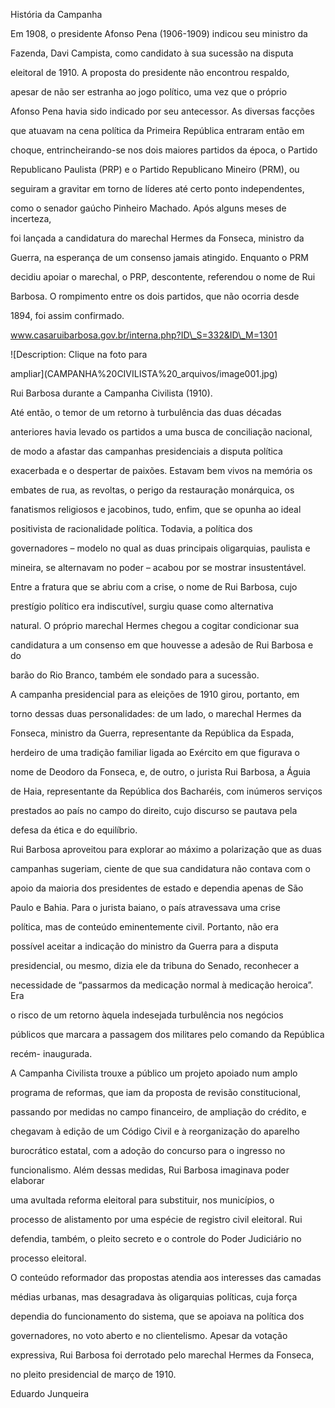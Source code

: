 

História da Campanha



Em 1908, o presidente Afonso Pena (1906-1909) indicou seu ministro da

Fazenda, Davi Campista, como candidato à sua sucessão na disputa

eleitoral de 1910. A proposta do presidente não encontrou respaldo,

apesar de não ser estranha ao jogo político, uma vez que o próprio

Afonso Pena havia sido indicado por seu antecessor. As diversas facções

que atuavam na cena política da Primeira República entraram então em

choque, entrincheirando-se nos dois maiores partidos da época, o Partido

Republicano Paulista (PRP) e o Partido Republicano Mineiro (PRM), ou

seguiram a gravitar em torno de líderes até certo ponto independentes,

como o senador gaúcho Pinheiro Machado. Após alguns meses de incerteza,

foi lançada a candidatura do marechal Hermes da Fonseca, ministro da

Guerra, na esperança de um consenso jamais atingido. Enquanto o PRM

decidiu apoiar o marechal, o PRP, descontente, referendou o nome de Rui

Barbosa. O rompimento entre os dois partidos, que não ocorria desde

1894, foi assim confirmado.



www.casaruibarbosa.gov.br/interna.php?ID\_S=332&ID\_M=1301



![Description: Clique na foto para

ampliar](CAMPANHA%20CIVILISTA%20_arquivos/image001.jpg)



Rui Barbosa durante a Campanha Civilista (1910).



Até então, o temor de um retorno à turbulência das duas décadas

anteriores havia levado os partidos a uma busca de conciliação nacional,

de modo a afastar das campanhas presidenciais a disputa política

exacerbada e o despertar de paixões. Estavam bem vivos na memória os

embates de rua, as revoltas, o perigo da restauração monárquica, os

fanatismos religiosos e jacobinos, tudo, enfim, que se opunha ao ideal

positivista de racionalidade política. Todavia, a política dos

governadores – modelo no qual as duas principais oligarquias, paulista e

mineira, se alternavam no poder – acabou por se mostrar insustentável.

Entre a fratura que se abriu com a crise, o nome de Rui Barbosa, cujo

prestígio político era indiscutível, surgiu quase como alternativa

natural. O próprio marechal Hermes chegou a cogitar condicionar sua

candidatura a um consenso em que houvesse a adesão de Rui Barbosa e do

barão do Rio Branco, também ele sondado para a sucessão.



A campanha presidencial para as eleições de 1910 girou, portanto, em

torno dessas duas personalidades: de um lado, o marechal Hermes da

Fonseca, ministro da Guerra, representante da República da Espada,

herdeiro de uma tradição familiar ligada ao Exército em que figurava o

nome de Deodoro da Fonseca, e, de outro, o jurista Rui Barbosa, a Águia

de Haia, representante da República dos Bacharéis, com inúmeros serviços

prestados ao país no campo do direito, cujo discurso se pautava pela

defesa da ética e do equilíbrio.



Rui Barbosa aproveitou para explorar ao máximo a polarização que as duas

campanhas sugeriam, ciente de que sua candidatura não contava com o

apoio da maioria dos presidentes de estado e dependia apenas de São

Paulo e Bahia. Para o jurista baiano, o país atravessava uma crise

política, mas de conteúdo eminentemente civil. Portanto, não era

possível aceitar a indicação do ministro da Guerra para a disputa

presidencial, ou mesmo, dizia ele da tribuna do Senado, reconhecer a

necessidade de “passarmos da medicação normal à medicação heroica”. Era

o risco de um retorno àquela indesejada turbulência nos negócios

públicos que marcara a passagem dos militares pelo comando da República

recém- inaugurada.



A Campanha Civilista trouxe a público um projeto apoiado num amplo

programa de reformas, que iam da proposta de revisão constitucional,

passando por medidas no campo financeiro, de ampliação do crédito, e

chegavam à edição de um Código Civil e à reorganização do aparelho

burocrático estatal, com a adoção do concurso para o ingresso no

funcionalismo. Além dessas medidas, Rui Barbosa imaginava poder elaborar

uma avultada reforma eleitoral para substituir, nos municípios, o

processo de alistamento por uma espécie de registro civil eleitoral. Rui

defendia, também, o pleito secreto e o controle do Poder Judiciário no

processo eleitoral.



O conteúdo reformador das propostas atendia aos interesses das camadas

médias urbanas, mas desagradava às oligarquias políticas, cuja força

dependia do funcionamento do sistema, que se apoiava na política dos

governadores, no voto aberto e no clientelismo. Apesar da votação

expressiva, Rui Barbosa foi derrotado pelo marechal Hermes da Fonseca,

no pleito presidencial de março de 1910.



Eduardo Junqueira



